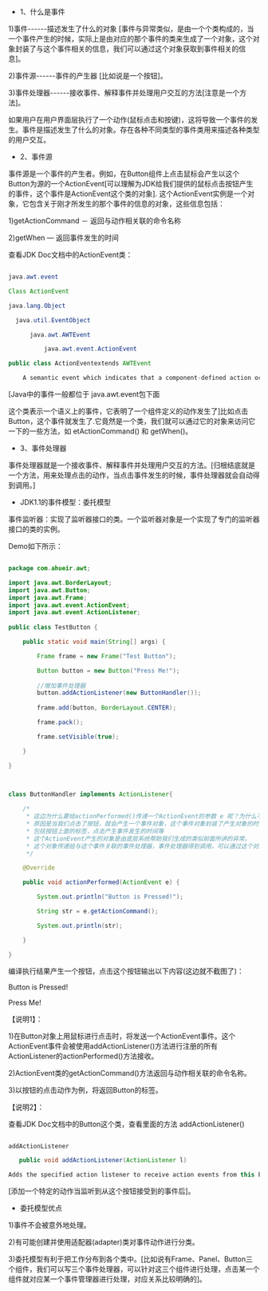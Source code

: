 * 1、什么是事件
1)事件------描述发生了什么的对象 [事件与异常类似，是由一个个类构成的，当一个事件产生的时候，实际上是由对应的那个事件的类来生成了一个对象，这个对象封装了与这个事件相关的信息，我们可以通过这个对象获取到事件相关的信息]。
2)事件源------事件的产生器 [比如说是一个按钮]。
3)事件处理器------接收事件、解释事件并处理用户交互的方法[注意是一个方法]。
如果用户在用户界面层执行了一个动作(鼠标点击和按键)，这将导致一个事件的发生。事件是描述发生了什么的对象。存在各种不同类型的事件类用来描述各种类型的用户交互。
* 2、事件源
事件源是一个事件的产生者。例如，在Button组件上点击鼠标会产生以这个Button为源的一个ActionEvent[可以理解为JDK给我们提供的鼠标点击按钮产生的事件，这个事件是ActionEvent这个类的对象]. 这个ActionEvent实例是一个对象，它包含关于刚才所发生的那个事件的信息的对象，这些信息包括：
1)getActionCommand － 返回与动作相关联的命令名称
2)getWhen — 返回事件发生的时间
查看JDK Doc文档中的ActionEvent类：
```java  
java.awt.event
Class ActionEvent
java.lang.Object
  java.util.EventObject
      java.awt.AWTEvent
          java.awt.event.ActionEvent
public class ActionEventextends AWTEvent
    A semantic event which indicates that a component-defined action occurred. 
```
[Java中的事件一般都位于 java.awt.event包下面
这个类表示一个语义上的事件，它表明了一个组件定义的动作发生了]比如点击Button，这个事件就发生了.它竟然是一个类，我们就可以通过它的对象来访问它一下的一些方法，如 etActionCommand() 和 getWhen()。
* 3、事件处理器
事件处理器就是一个接收事件、解释事件并处理用户交互的方法。[归根结底就是一个方法，用来处理点击的动作，当点击事件发生的时候，事件处理器就会自动得到调用。]
* JDK1.1的事件模型：委托模型
事件监听器：实现了监听器接口的类。一个监听器对象是一个实现了专门的监听器接口的类的实例。
  
Demo如下所示：
```java  
package com.ahueir.awt;import java.awt.BorderLayout;  import java.awt.Button;  import java.awt.Frame;     import java.awt.event.ActionEvent;   import java.awt.event.ActionListener;    
public class TestButton {
	public static void main(String[] args) {
		Frame frame = new Frame("Test Button");
		Button button = new Button("Press Me!");		
		//增加事件处理器		button.addActionListener(new ButtonHandler());				frame.add(button, BorderLayout.CENTER);
		frame.pack();
		frame.setVisible(true);
	}
}

class ButtonHandler implements ActionListener{	
	/*	 * 这边为什么要给actionPerformed()传递一个ActionEvent的参数 e 呢？为什么不传递一个字符串呢？	 * 原因是当我们点击了按钮，就会产生一个事件对象，这个事件对象封装了产生对象的时候所有对象的信息，	 * 包括按钮上面的标签，点击产生事件发生的时间等	 * 这个ActionEvent产生的对象是由底层系统帮助我们生成的类似前面所讲的异常。	 * 这个对象传递给与这个事件关联的事件处理器，事件处理器得到调用，可以通过这个对象获得封装的一些信息。	 */
	@Override
	public void actionPerformed(ActionEvent e) {
		System.out.println("Button is Pressed!");
		String str = e.getActionCommand();
		System.out.println(str);
	}
}
```
编译执行结果产生一个按钮，点击这个按钮输出以下内容(这边就不截图了)：
Button is Pressed!
Press Me!
【说明1】：
1)在Button对象上用鼠标进行点击时，将发送一个ActionEvent事件。这个ActionEvent事件会被使用addActionListener()方法进行注册的所有ActionListener的actionPerformed()方法接收。
2)ActionEvent类的getActionCommand()方法返回与动作相关联的命令名称。
3)以按钮的点击动作为例，将返回Button的标签。
【说明2】：
查看JDK Doc文档中的Button这个类，查看里面的方法 addActionListener()
```java  
addActionListener
   public void addActionListener(ActionListener l)
Adds the specified action listener to receive action events from this button. 
```
[添加一个特定的动作当监听到从这个按钮接受到的事件后]。
* 委托模型优点
1)事件不会被意外地处理。
2)有可能创建并使用适配器(adapter)类对事件动作进行分类。
3)委托模型有利于把工作分布到各个类中。[比如说有Frame、Panel、Button三个组件，我们可以写三个事件处理器，可以针对这三个组件进行处理，点击某一个组件就对应某一个事件管理器进行处理，对应关系比较明确的]。